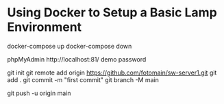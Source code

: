 # Using Docker to Setup a Basic Lamp Environment

docker-compose up
docker-compose down

phpMyAdmin
http://localhost:81/
    demo
    password

git init
git remote add origin https://github.com/fotomain/sw-server1.git
git add .
git commit -m "first commit"
git branch -M main

git push -u origin main